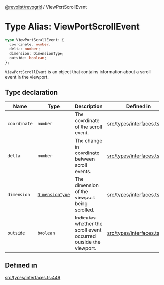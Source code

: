 [@revolist/revogrid](README.md) / ViewPortScrollEvent

# Type Alias: ViewPortScrollEvent

```ts
type ViewPortScrollEvent: {
  coordinate: number;
  delta: number;
  dimension: DimensionType;
  outside: boolean;
};
```

`ViewPortScrollEvent` is an object that contains information about a scroll
event in the viewport.

## Type declaration

| Name | Type | Description | Defined in |
| ------ | ------ | ------ | ------ |
| `coordinate` | `number` | The coordinate of the scroll event. | [src/types/interfaces.ts:457](https://github.com/revolist/revogrid/blob/25ca3c23eae2ed21be1e6ef1fe2d086a3aef0cb1/src/types/interfaces.ts#L457) |
| `delta` | `number` | The change in coordinate between scroll events. | [src/types/interfaces.ts:461](https://github.com/revolist/revogrid/blob/25ca3c23eae2ed21be1e6ef1fe2d086a3aef0cb1/src/types/interfaces.ts#L461) |
| `dimension` | [`DimensionType`](TypeAlias.DimensionType.md) | The dimension of the viewport being scrolled. | [src/types/interfaces.ts:453](https://github.com/revolist/revogrid/blob/25ca3c23eae2ed21be1e6ef1fe2d086a3aef0cb1/src/types/interfaces.ts#L453) |
| `outside` | `boolean` | Indicates whether the scroll event occurred outside the viewport. | [src/types/interfaces.ts:465](https://github.com/revolist/revogrid/blob/25ca3c23eae2ed21be1e6ef1fe2d086a3aef0cb1/src/types/interfaces.ts#L465) |

## Defined in

[src/types/interfaces.ts:449](https://github.com/revolist/revogrid/blob/25ca3c23eae2ed21be1e6ef1fe2d086a3aef0cb1/src/types/interfaces.ts#L449)
